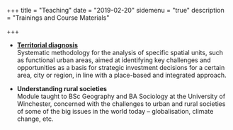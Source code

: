 +++
title = "Teaching"
date = "2019-02-20"
sidemenu = "true"
description = "Trainings and Course Materials"

+++

- [**Territorial  diagnosis**](https://diagter.netlify.com/) </br>
Systematic methodology for the analysis of specific spatial units, such as functional urban areas, aimed at identifying key challenges and opportunities as a basis for strategic investment decisions for a certain area, city or region, in line with a place-based and integrated approach.

- **Understanding rural societies** </br>
Module taught to BSc Geography and BA Sociology at the University of Winchester, concerned with the challenges to urban and rural societies of some of the big issues in the world today – globalisation, climate change, etc.